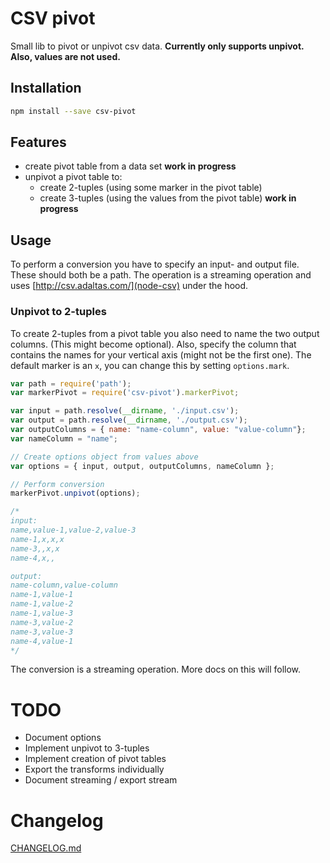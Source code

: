 # CSV pivot
Small lib to pivot or unpivot csv data. **Currently only supports unpivot. Also, values are not used.**

## Installation
```bash
npm install --save csv-pivot
```

## Features

- create pivot table from a data set **work in progress**
- unpivot a pivot table to:
  - create 2-tuples (using some marker in the pivot table)
  - create 3-tuples (using the values from the pivot table) **work in progress**  


## Usage
To perform a conversion you have to specify an input- and output file. These should both be a path. 
The operation is a streaming operation and uses [http://csv.adaltas.com/](node-csv) under the hood.

### Unpivot to 2-tuples

To create 2-tuples from a pivot table you also need to name the two output columns. (This might become optional).
Also, specify the column that contains the names for your vertical axis (might not be the first one).
The default marker is an ```x```, you can change this by setting ```options.mark```.

```JavaScript
var path = require('path');
var markerPivot = require('csv-pivot').markerPivot;

var input = path.resolve(__dirname, './input.csv');
var output = path.resolve(__dirname, './output.csv');
var outputColumns = { name: "name-column", value: "value-column"};
var nameColumn = "name";

// Create options object from values above
var options = { input, output, outputColumns, nameColumn };

// Perform conversion
markerPivot.unpivot(options);

/*
input: 
name,value-1,value-2,value-3
name-1,x,x,x
name-3,,x,x
name-4,x,,

output:
name-column,value-column
name-1,value-1
name-1,value-2
name-1,value-3
name-3,value-2
name-3,value-3
name-4,value-1
*/

```

The conversion is a streaming operation. More docs on this will follow.

# TODO

- Document options
- Implement unpivot to 3-tuples
- Implement creation of pivot tables
- Export the transforms individually 
- Document streaming / export stream

# Changelog
[CHANGELOG.md](CHANGELOG.md)

